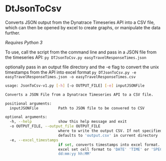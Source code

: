 # DtJsonToCsv
Converts JSON output from the Dynatrace Timeseries API into a CSV file, which can then be opened by excel to create graphs, or manipulate the data further. 

_Requires Python 3_

To use, call the script from the command line and pass in a JSON file from the timeseries API:
`py DTJsonToCsv.py easyTravelResponseTimes.json`

optionally pass in an output file directory and the -e flag to convert the unix timestamps from the API into excel format
`py DTJsonToCsv.py -e easyTravelResponseTimes.json -o easyTravelResponseTimes.csv`

```bash
usage: JsonToCsv-v1.py [-h] [-o OUTPUT_FILE] [-e] inputJSONFile

Converts a JSON File from a Dynatrace Timeseries API to a CSV file.

positional arguments:
  inputJSONFile         Path to JSON file to be convered to CSV

optional arguments:
  -h, --help            show this help message and exit
  -o OUTPUT_FILE, --output_file OUTPUT_FILE
                        where to write the output CSV. If not specified output
                        defaults to 'output.csv' in current directory
  -e, --excel_timestamps
                        if set, converts timestamps into excel format. In
                        excel set cell format to 'DATE' 'TIME' or 'SPECIAL
                        dd:mm:yy hh:MM'
```
